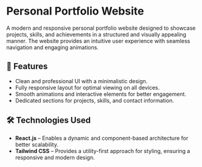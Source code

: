 # Personal Portfolio Website  

A modern and responsive personal portfolio website designed to showcase projects, skills, and achievements in a structured and visually appealing manner. The website provides an intuitive user experience with seamless navigation and engaging animations.  

## 🚀 Features  
- Clean and professional UI with a minimalistic design.  
- Fully responsive layout for optimal viewing on all devices.  
- Smooth animations and interactive elements for better engagement.  
- Dedicated sections for projects, skills, and contact information.  

## 🛠️ Technologies Used  
- **React.js** – Enables a dynamic and component-based architecture for better scalability.  
- **Tailwind CSS** – Provides a utility-first approach for styling, ensuring a responsive and modern design.  
